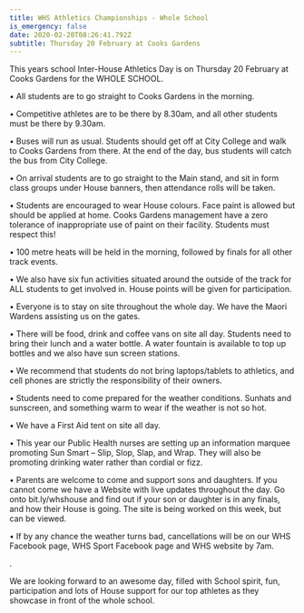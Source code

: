 ```yaml
---
title: WHS Athletics Championships - Whole School
is_emergency: false
date: 2020-02-20T08:26:41.792Z
subtitle: Thursday 20 February at Cooks Gardens
---
```

This years school Inter-House Athletics Day is on Thursday 20 February at Cooks Gardens for the WHOLE SCHOOL.



•	All students are to go straight to Cooks Gardens in the morning.

•	Competitive athletes are to be there by 8.30am, and all other students must be there by 9.30am.

•	Buses will run as usual. Students should get off at City College and walk to Cooks Gardens from there. At the end of the day, bus students will catch the bus from City College.

•	On arrival students are to go straight to the Main stand, and sit in form class groups under House banners, then attendance rolls will be taken.

•	Students are encouraged to wear House colours. Face paint is allowed but should be applied at home. Cooks Gardens management have a zero tolerance of inappropriate use of paint on their facility. Students must respect this!

•	100 metre heats will be held in the morning, followed by finals for all other track events. 

•	We also have six fun activities situated around the outside of the track for ALL students to get involved in. House points will be given for participation. 

•	Everyone is to stay on site throughout the whole day. We have the Maori Wardens assisting us on the gates. 

•	There will be food, drink and coffee vans on site all day. Students need to bring their lunch and a water bottle. A water fountain is available to top up bottles and we also have sun screen stations.

•	We recommend that students do not bring laptops/tablets to athletics, and cell phones are strictly the responsibility of their owners.

•	Students need to come prepared for the weather conditions. Sunhats and sunscreen, and something warm to wear if the weather is not so hot.

•	We have a First Aid tent on site all day.

•	This year our Public Health nurses are setting up an information marquee promoting Sun Smart – Slip, Slop, Slap, and Wrap. They will also be promoting drinking water rather than cordial or fizz.

•	Parents are welcome to come and support sons and daughters. 
If you cannot come we have a Website with live updates throughout the day. Go onto bit.ly/whshouse and find out if your son or daughter is in any finals, and how their House is going. The site is being worked on this week, but can be viewed.

•	If by any chance the weather turns bad, cancellations will be on our WHS Facebook page, WHS Sport Facebook page and WHS website by 7am. 

. 

We are looking forward to an awesome day, filled with School spirit, fun, participation and lots of House support for our top athletes as they showcase in front of the whole school. 
